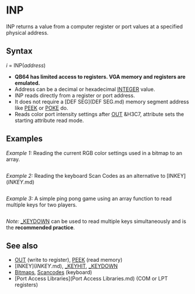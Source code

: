 # INP

INP returns a value from a computer register or port values at a specified physical address.

  

## Syntax

*i* = INP(*address*)
  

* **QB64 has limited access to registers. VGA memory and registers are emulated.**
* Address can be a decimal or hexadecimal [INTEGER](INTEGER.md) value.
* INP reads directly from a register or port address.
* It does not require a [DEF SEG](DEF SEG.md) memory segment address like [PEEK](PEEK.md) or [POKE](POKE.md) do.
* Reads color port intensity settings after [OUT](OUT.md) &H3C7, attribute sets the starting attribute read mode.

  

## Examples

*Example 1:* Reading the current RGB color settings used in a bitmap to an array.

```  SCREEN 12  [DIM](DIM.md) Colors%(47)  [OUT](OUT.md) &H3C7, 0 ' set color port for INP reads at attribute 0 to start  [FOR](FOR.md) i = 0 [TO](TO.md) 47  Colors%(i) = INP(&H3C9) ' moves to next color attribute every 3 loops  [NEXT](NEXT.md)  
```

  

*Example 2:* Reading the keyboard Scan Codes as an alternative to [INKEY$](INKEY$.md)

```  [DO](DO.md): [SLEEP](SLEEP.md)     scancode% = INP(&H60)     a$ = [INKEY$](INKEY$.md) ' clears keyboard buffer     [PRINT](PRINT.md) scancode%;  [LOOP](LOOP.md) [UNTIL](UNTIL.md) scancode% = 1 ' [ESC] keypress exit  
```

  

*Example 3:* A simple ping pong game using an array function to read multiple keys for two players.

``` [DEFINT](DEFINT.md) A-Z [SCREEN](SCREEN.md) 12 [DIM](DIM.md) ball%(100)        ' Set aside enough space to hold the ball sprite [CIRCLE](CIRCLE.md) (4, 3), 4, 4 [PAINT](PAINT.md) (4, 3), 12, 4   ' Draw a filled circle and fill for ball [GET](GET.md) "GET (graphics statement)") (0, 0)-(8, 7), ball%(0) ' Get the sprite into the Ball% array  begin: xmin = 10: ymin = 10 xmax = 630: ymax = 470 x = 25: y = 25 dx = 1: dy = 1 LTpos = 50: RTpos = 50  DO: [_LIMIT](_LIMIT.md) 100 'adjust higher for faster [CLS](CLS.md) [IF](IF.md) ScanKey%(17) [THEN](THEN.md) LTpos = LTpos - 1 [IF](IF.md) ScanKey%(31) [THEN](THEN.md) LTpos = LTpos + 1 [IF](IF.md) ScanKey%(72) [THEN](THEN.md) RTpos = RTpos - 1 [IF](IF.md) ScanKey%(80) [THEN](THEN.md) RTpos = RTpos + 1  [PRINT](PRINT.md) "Player 1 : "; ponescore; " Player 2 : "; ptwoscore  [IF](IF.md) x > xmax - 15 [AND](AND.md) "AND (boolean)") y >= RTpos [AND](AND.md) "AND (boolean)") y <= RTpos + 100 [THEN](THEN.md) dx = -1 [ELSEIF](ELSEIF.md) x > xmax [THEN](THEN.md) ponescore = ponescore + 1 [GOSUB](GOSUB.md) begin [END IF](END IF.md)  [IF](IF.md) x < xmin + 15 [AND](AND.md) "AND (boolean)") y >= LTpos [AND](AND.md) "AND (boolean)") y <= LTpos + 100 [THEN](THEN.md) dx = 1 [ELSEIF](ELSEIF.md) x < xmin [THEN](THEN.md) ptwoscore = ptwoscore + 1 [GOSUB](GOSUB.md) begin [END IF](END IF.md)  [IF](IF.md) y > ymax - 5 [THEN](THEN.md) dy = -1 [IF](IF.md) y < ymin + 5 [THEN](THEN.md) dy = 1 ' Display the sprite elsewhere on the screen  x = x + dx y = y + dy  [PUT](PUT.md) "PUT (graphics statement)")(x, y), ball%(0)   [LINE](LINE.md) (20, LTpos)-(20, LTpos + 100) [LINE](LINE.md) (620, RTpos)-(620, RTpos + 100)  [_DISPLAY](_DISPLAY.md) 'shows completed screen every call  [LOOP](LOOP.md) [UNTIL](UNTIL.md) ScanKey%(1) [END](END.md)   [FUNCTION](FUNCTION.md) ScanKey% (scancode%) [STATIC](STATIC.md) Ready%, keyflags%() [IF](IF.md) [NOT](NOT.md) Ready% [THEN](THEN.md) [REDIM](REDIM.md) keyflags%(0 [TO](TO.md) 127): Ready% = -1 i% = INP([&H](&H.md)60) 'read keyboard states [IF](IF.md) (i% [AND](AND.md) "AND (boolean)") 128) [THEN](THEN.md) keyflags%(i% [XOR](XOR.md) "XOR (boolean)") 128) = 0 [IF](IF.md) (i% [AND](AND.md) "AND (boolean)") 128) = 0 [THEN](THEN.md) keyflags%(i%) = -1 K$ = [INKEY$](INKEY$.md) ScanKey% = keyflags%(scancode%) [END FUNCTION](END FUNCTION.md)  
```

*Note:* [_KEYDOWN](_KEYDOWN.md) can be used to read multiple keys simultaneously and is the **recommended practice**.
  

## See also

* [OUT](OUT.md) (write to register), [PEEK](PEEK.md) (read memory)
* [INKEY$](INKEY$.md), [_KEYHIT](_KEYHIT.md), [_KEYDOWN](_KEYDOWN.md)
* [Bitmaps](Bitmaps.md), [Scancodes](Scancodes.md) (keyboard)
* [Port Access Libraries](Port Access Libraries.md) (COM or LPT registers)

  

